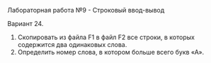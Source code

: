 Лабораторная работа №9 - Строковый ввод-вывод

Вариант 24.
1) Скопировать из файла F1 в файл F2 все строки, в которых
содержится два одинаковых слова.
2) Определить номер слова, в котором больше всего букв
«А».
